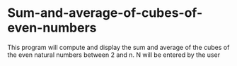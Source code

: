 # Sum-and-average-of-cubes-of-even-numbers
This program will compute and display the sum and average of the cubes of the even natural numbers between 2 and n. N will be entered by the user

